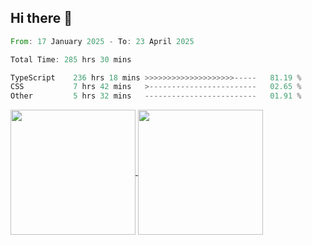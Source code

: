 ## Hi there 👋
<!--START_SECTION:waka-->

```rust
From: 17 January 2025 - To: 23 April 2025

Total Time: 285 hrs 30 mins

TypeScript    236 hrs 18 mins >>>>>>>>>>>>>>>>>>>>-----   81.19 %
CSS           7 hrs 42 mins   >------------------------   02.65 %
Other         5 hrs 32 mins   -------------------------   01.91 %
```

<!--END_SECTION:waka-->

<a href="https://github.com/anuraghazra/github-readme-stats">
  <img height=200 align="center" src="https://github-readme-stats.vercel.app/api/top-langs/?username=paulgeorge35&layout=donut&langs_count=5&theme=transparent" />
</a>
<a href="https://github.com/anuraghazra/convoychat">
  <img height=200 align="center" src="https://github-readme-stats.vercel.app/api?username=paulgeorge35&show_icons=true&show=prs_merged&theme=transparent&rank_icon=github" />
</a>
